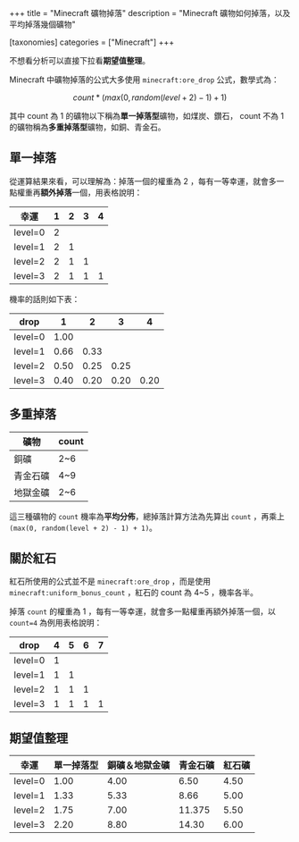 +++
title = "Minecraft 礦物掉落"
description = "Minecraft 礦物如何掉落，以及平均掉落幾個礦物"

[taxonomies]
categories = ["Minecraft"]
+++


不想看分析可以直接下拉看**期望值整理**。

Minecraft 中礦物掉落的公式大多使用 `minecraft:ore_drop` 公式，數學式為：

$$
count * (max(0, random(level + 2) - 1) + 1)
$$

其中 count 為 1 的礦物以下稱為**單一掉落型**礦物，如煤炭、鑽石， count 不為 1 的礦物稱為**多重掉落型**礦物，如銅、青金石。

## 單一掉落

從運算結果來看，可以理解為：掉落一個的權重為 2 ，每有一等幸運，就會多一點權重再**額外掉落**一個，用表格說明：

| 幸運 | 1 | 2 | 3 | 4 |
| --- | --- | --- | --- | --- |
| level=0 | 2 |  |  |  |
| level=1 | 2 | 1 |  |  |
| level=2 | 2 | 1 | 1 |  |
| level=3 | 2 | 1 | 1 | 1 |

機率的話則如下表：

| drop | 1 | 2 | 3 | 4 |
| --- | --- | --- | --- | --- |
| level=0 | 1.00 |  |  |  |
| level=1 | 0.66 | 0.33 |  |  |
| level=2 | 0.50 | 0.25 | 0.25 |  |
| level=3 | 0.40 | 0.20 | 0.20 | 0.20 |

## 多重掉落

| 礦物 | count |
| --- | --- |
| 銅礦 | 2~6 |
| 青金石礦 | 4~9 |
| 地獄金礦 | 2~6 |

這三種礦物的 `count` 機率為**平均分佈**，總掉落計算方法為先算出 `count` ，再乘上 `(max(0, random(level + 2) - 1) + 1)`。

## 關於紅石

紅石所使用的公式並不是 `minecraft:ore_drop` ，而是使用 `minecraft:uniform_bonus_count` ，紅石的 count 為 4~5 ，機率各半。

掉落 `count` 的權重為 1 ，每有一等幸運，就會多一點權重再額外掉落一個，以 `count=4` 為例用表格說明：

| drop | 4 | 5 | 6 | 7 |
| --- | --- | --- | --- | --- |
| level=0 | 1 |  |  |  |
| level=1 | 1 | 1 |  |  |
| level=2 | 1 | 1 | 1 |  |
| level=3 | 1 | 1 | 1 | 1 |

## 期望值整理

| 幸運 | 單一掉落型 | 銅礦＆地獄金礦 | 青金石礦 | 紅石礦 |
| --- | --- | --- | --- | --- |
| level=0 | 1.00 | 4.00 | 6.50 | 4.50 |
| level=1 | 1.33 | 5.33 | 8.66 | 5.00 |
| level=2 | 1.75 | 7.00 | 11.375 | 5.50 |
| level=3 | 2.20 | 8.80 | 14.30 | 6.00 |